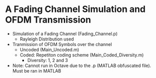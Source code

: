 # A Fading Channel Simulation and OFDM Transmission
+ Simulation of a Fading Channel (Fading_Channel.p)
  + Rayleigh Distribution used
+ Tranmission of OFDM Symbols over the channel
  + Uncoded (Main_Uncoded.m)
  + Coded: Repetiton coding scheme (Main_Coded_Diversity.m)
    + Diversity: 1, 2 and 3
+ Note: Cannot run in Octave due to the .p (MATLAB obfuscated file). Must be ran in MATLAB
